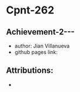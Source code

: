 # Cpnt-262
## Achievement-2---

- author: Jian Villanueva
- github pages link:

## Attributions:
- 
